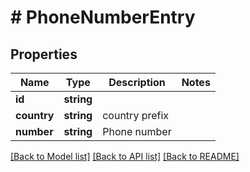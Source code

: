 # # PhoneNumberEntry

## Properties

Name | Type | Description | Notes
------------ | ------------- | ------------- | -------------
**id** | **string** |  |
**country** | **string** | country prefix |
**number** | **string** | Phone number |

[[Back to Model list]](../../README.md#models) [[Back to API list]](../../README.md#endpoints) [[Back to README]](../../README.md)
